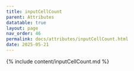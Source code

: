 ```yaml
---
title: inputCellCount
parent: Attributes
datatable: true
layout: page
nav_order: 46
permalink: docs/attributes/inputCellCount.html
date: 2025-05-21
---
```

{% include content/inputCellCount.md %}
